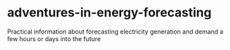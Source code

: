 # adventures-in-energy-forecasting
Practical information about forecasting electricity generation and demand a few hours or days into the future
